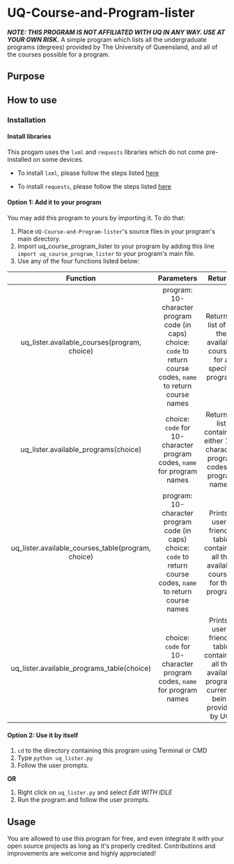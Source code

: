 # UQ-Course-and-Program-lister
***NOTE: THIS PROGRAM IS NOT AFFILIATED WITH UQ IN ANY WAY. USE AT YOUR OWN RISK.***
A simple program which lists all the undergraduate programs (degrees) provided by The University of Queensland, and all of the courses possible for a program.

## Purpose


## How to use
### Installation
#### Install libraries
This progam uses the `lxml` and `requests` libraries which do not come pre-installed on some devices.

* To install `lxml`, please follow the steps listed [here](https://lxml.de/installation.html)

* To install `requests`, please follow the steps listed [here](https://stackoverflow.com/a/30362669)

#### Option 1: Add it to your program
You may add this program to yours by importing it. To do that:
1. Place `UQ-Course-and-Program-lister`'s source files in your program's main directory.
2. Import uq_course_program_lister to your program by adding this line `import uq_course_program_lister` to your program's main file.
3. Use any of the four functions listed below:

| Function | Parameters | Returns |
|:--------------------------------------------------:|:-------------------------------------------------------------------------------------------------------------------:|:--------------------------------------------------------------------------------------------------:|
| uq_lister.available_courses(program, choice) | program: 10-character program code (in caps)  choice: `code` to return course codes, `name` to return course names | Returns a list of all the available courses for a specific program. |
| uq_lister.available_programs(choice) | choice: `code` for 10-character program codes, `name` for program names | Returns a list containing either 10-character program codes or program names. |
| uq_lister.available_courses_table(program, choice) | program: 10-character program code (in caps)   choice: `code` to return course codes, `name` to return course names | Prints a user-friendly table containing all the available courses for that program. |
| uq_lister.available_programs_table(choice) | choice: `code` for 10-character program codes, `name` for program names | Prints a user-friendly table containing all the available programs currently being provided by UQ. |


#### Option 2: Use it by itself
1. `cd` to the directory containing this program using Terminal or CMD
2. Type `python uq_lister.py`
3. Follow the user prompts.

**OR**

1. Right click on `uq_lister.py` and select *Edit WITH IDLE*
2. Run the program and follow the user prompts.

## Usage
You are allowed to use this program for free, and even integrate it with your open source projects as long as it's properly credited. Contributions and improvements are welcome and highly appreciated!

